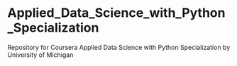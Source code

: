 # Applied_Data_Science_with_Python_Specialization
Repository for Coursera Applied Data Science with Python Specialization  by University of Michigan
